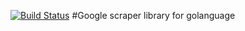 [![Build Status](https://travis-ci.org/RobertChristopher/go-google-search.svg?branch=master)](https://travis-ci.org/RobertChristopher/go-google-search)
#Google scraper library for golanguage
